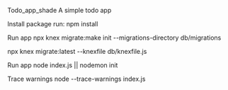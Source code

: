 Todo_app_shade
A simple todo app

Install package
run: npm install

Run app
npx knex migrate:make init --migrations-directory db/migrations

npx knex migrate:latest --knexfile db/knexfile.js

Run app
node index.js || nodemon init

Trace warnings
node --trace-warnings index.js
